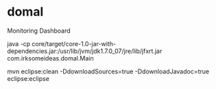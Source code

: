 domal
=====

Monitoring Dashboard


java -cp core/target/core-1.0-jar-with-dependencies.jar:/usr/lib/jvm/jdk1.7.0_07/jre/lib/jfxrt.jar com.irksomeideas.domal.Main

mvn eclipse:clean -DdownloadSources=true -DdownloadJavadoc=true eclipse:eclipse